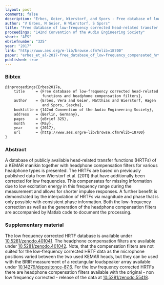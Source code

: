 ```yaml
---
layout: post
comments: false
description: "Erbes, Geier, Wierstorf, and Spors - Free database of low-frequency corrected head-related transfer functions and headphone compensation filters"
author: "V Erbes, M Geier, H Wierstorf, S Spors"
title: "Free database of low-frequency corrected head-related transfer functions and headphone compensation filters"
proceedings: "142nd Convention of the Audio Engineering Society"
short: "AES"
ebriefnumber: "325"
year: "2017"
link: "http://www.aes.org/e-lib/browse.cfm?elib=18700"
paper: "erbes_et_al-2017-free_database_of_low-frequency_compensated_hrtfs.pdf"
published: true
---
```


### Bibtex

```latex
@inproceedings{Erbes2017a,
    title     = {Free database of low-frequency corrected head-related transfer
                 functions and headphone compensation filters},
    author    = {Erbes, Vera and Geier, Matthias and Wierstorf, Hagen
                 and Spors, Sascha},
    booktitle = {142nd Convention of the Audio Engineering Society},
    address   = {Berlin, Germany},
    pages     = {eBrief 325},
    month     = {May},
    year      = {2017},
    url       = {http://www.aes.org/e-lib/browse.cfm?elib=18700}
}
```

### Abstract

A database of publicly available head-related transfer functions (HRTFs) of a
KEMAR manikin together with headphone compensation filters for various headphone
types is presented. The HRTFs are based on previously published data from
Wierstorf et al. (2011) that have additionally been corrected for low
frequencies. This compensates for missing information due to low excitation
energy in this frequency range during the measurement and allows for shorter
impulse responses. A further benefit is demonstrated by the interpolation of
HRTFs via magnitude and phase that is only possible with consistent phase
information. Both the low-frequency correction as well as the generation of the
headphone compensation filters are accompanied by Matlab code to document the
processing.

### Supplementary material

The low frequency corrected HRTF database is available under
[10.5281/zenodo.401041](https://doi.org/10.5281/zenodo.401041).
The headphone compensation filters are available under
[10.5281/zenodo.401042](https://doi.org/10.5281/zenodo.401042).
Note, that the compensation filters are not suited for the low-frequency
corrected HRTF data as the microphone positions varied between the two used
KEMAR heads, but they can be used with the BRIR measurement of a rectangular
loudspeaker array available under
[10.14279/depositonce-87.6](https://doi.org/10.14279/depositonce-87.6).
For the low frequency corrected HRTFs there are headphone compensation filters
available with the original - non low frequency corrected - release of the data
at [10.5281/zenodo.55418](https://doi.org/10.5281/zenodo.55418).

